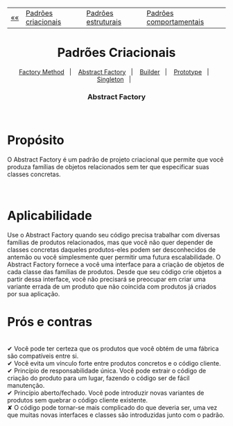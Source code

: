 <h5 align="center">
<table align="center">
  <tr>
    <td><a href="https://github.com/jfmsantos/design-patterns">«« </a></td>
    <td><a href="https://github.com/jfmsantos/design-patterns/tree/master/src/creational">Padrões criacionais</a></td>
    <td><a href="https://github.com/jfmsantos/design-patterns/tree/master/src/estruturais">Padrões estruturais</a></td>
    <td><a href="https://github.com/jfmsantos/design-patterns/tree/master/src/comportamentais">Padrões comportamentais</a></td>
  </tr>
</table>
</h5>

<h1 align="center">
  Padrões Criacionais
</h1>

<p align="center">
  <a href="https://github.com/jfmsantos/design-patterns/tree/master/src/creational/factoryMethod">Factory Method</a>&nbsp;&nbsp;&nbsp;|&nbsp;&nbsp;&nbsp;
  <a href="https://github.com/jfmsantos/design-patterns/tree/master/src/creational/abstractFactory">Abstract Factory</a>&nbsp;&nbsp;&nbsp;|&nbsp;&nbsp;&nbsp;
  <a href="https://github.com/jfmsantos/design-patterns/tree/master/src/creational/builder">Builder</a>&nbsp;&nbsp;&nbsp;|&nbsp;&nbsp;&nbsp;
  <a href="https://github.com/jfmsantos/design-patterns/tree/master/src/creational/prototype">Prototype</a>&nbsp;&nbsp;&nbsp;|&nbsp;&nbsp;&nbsp;
  <a href="https://github.com/jfmsantos/design-patterns/tree/master/src/creational/singleton">Singleton</a>&nbsp;&nbsp;&nbsp;|&nbsp;&nbsp;&nbsp;
</p>

<h3 align="center">
  Abstract Factory
</h3>

<br>

# Propósito
 
O Abstract Factory é um padrão de projeto criacional que permite que você produza famílias de objetos relacionados sem ter que especificar suas classes concretas.

<br> 

# Aplicabilidade

  Use o Abstract Factory quando seu código precisa trabalhar com diversas famílias de produtos relacionados, mas que você não quer depender de classes concretas daqueles produtos-eles podem ser desconhecidos de antemão ou você simplesmente quer permitir uma futura escalabilidade.
  O Abstract Factory fornece a você uma interface para a criação de objetos de cada classe das famílias de produtos. Desde que seu código crie objetos a partir dessa interface, você não precisará se preocupar em criar uma variante errada de um produto que não coincida com produtos já criados por sua aplicação.
  <br>
  
# Prós e contras
 
 <br>
✔  Você pode ter certeza que os produtos que você obtém de uma fábrica são compatíveis entre si.
 <br>
✔ Você evita um vínculo forte entre produtos concretos e o código cliente.
 <br>
✔ Princípio de responsabilidade única. Você pode extrair o código de criação do produto para um lugar, fazendo o código ser de fácil manutenção.
 <br>
✔ Princípio aberto/fechado. Você pode introduzir novas variantes de produtos sem quebrar o código cliente existente.
 <br>
✘  O código pode tornar-se mais complicado do que deveria ser, uma vez que muitas novas interfaces e classes são introduzidas junto com o padrão.
 
